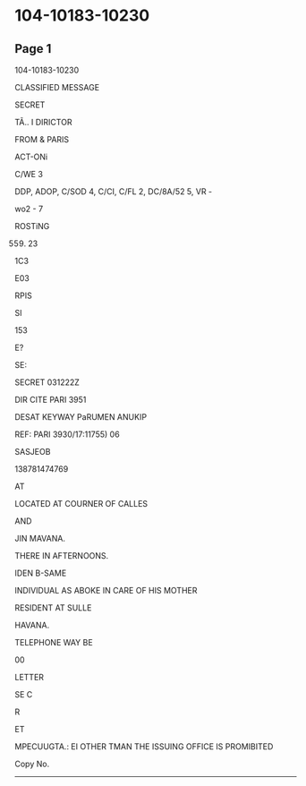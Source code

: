 # 104-10183-10230

## Page 1

104-10183-10230

CLASSIFIED MESSAGE

SECRET

TÃ.. I DIRICTOR

FROM & PARIS

ACT-ONi

C/WE 3

DDP, ADOP, C/SOD 4, C/CI, C/FL 2, DC/8A/52 5, VR -

wo2 - 7

ROSTiNG

559. 23

1C3

E03

RPIS

SI

153

E?

SE:

SECRET 031222Z

DIR CITE PARI 3951

DESAT KEYWAY PaRUMEN ANUKIP

REF: PARI 3930/17:11755) 06

SASJEOB

138781474769

AT

LOCATED AT COURNER OF CALLES

AND

JIN MAVANA.

THERE IN AFTERNOONS.

IDEN B-SAME

INDIVIDUAL AS ABOKE IN CARE OF HIS MOTHER

RESIDENT AT SULLE

HAVANA.

TELEPHONE WAY BE

00

LETTER

SE C

R

ET

MPECUUGTA.: EI OTHER TMAN THE ISSUING OFFICE IS PROMIBITED

Copy No.

---

